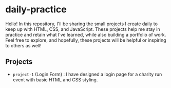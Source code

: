 # daily-practice
Hello! In this repository, I'll be sharing the small projects I create daily to keep up with HTML, CSS, and JavaScript. These projects help me stay in practice and retain what I’ve learned, while also building a portfolio of work. Feel free to explore, and hopefully, these projects will be helpful or inspiring to others as well!

## Projects
- `project-1` (Login Form) : I have designed a login page for a charity run event with basic HTML and CSS styling.
